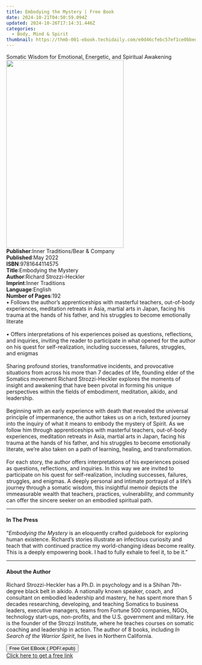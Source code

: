 ```yaml
---
title: Embodying the Mystery | Free Book
date: 2024-10-21T04:50:59.094Z
updated: 2024-10-26T17:14:31.446Z
categories:
  - Body, Mind & Spirit
thumbnail: https://thmb-001-ebook.techidaily.com/e0d46cfebc57ef1ce0bbedd1f45070464e23dc47bcd04981114b958bbf4b7bdc.jpg
---
```

<main id="book-container">
  <div class="flex flex-col">
    <div class="book-brief flex-1 py-6 px-4 sm:p-6 md:py-10 md:px-8">
      <!-- brief-->
      <div class="book-brief-main">
        Somatic Wisdom for Emotional, Energetic, and Spiritual Awakening
      </div>
    </div>
    <div
      class="book-meta-info flex-1 grid gap-4 col-start-1 col-end-3 row-start-1 sm:mb-6 sm:grid-cols-4 lg:gap-6 lg:col-start-2 lg:row-end-6 lg:row-span-6 lg:mb-0"
    >
      <div
        class="book-meta-info-left place-content-center mt-4 p-4 text-sm leading-6 col-start-2 col-span-2 dark:text-slate-400"
      >
        <img
          class="w-full h-500 object-cover rounded-lg sm:h-255 sm:col-span-2 lg:col-span-full"
          src="https://img-001-ebook.techidaily.com/fe20d885e999c2d06143def27d5a61ad6ef1af3b3c08071f6cea3d389438502f.jpg"
          alt=""
          width="312"
          height="500"
        />
      </div>
      <div
        class="book-meta-info-right mt-2 col-start-1 row-start-2 col-span-3 self-center"
      >
        <!-- meta data  -->
        <div class="flex flex-col px-4 md:px-8">
          <div class="flex-1">
            <strong>Publisher</strong>:<span class="px-2"
              >Inner Traditions/Bear &amp; Company</span
            >
          </div>
          <div class="flex-1">
            <strong>Published</strong>:<span class="px-2">May 2022</span>
          </div>
          <div class="flex-1">
            <strong>ISBN</strong>:<span class="px-2">9781644114575</span>
          </div>
          <div class="flex-1">
            <strong>Title</strong>:<span class="px-2"
              >Embodying the Mystery</span
            >
          </div>
          <div class="flex-1">
            <strong>Author</strong>:<span class="px-2"
              >Richard Strozzi-Heckler</span
            >
          </div>
          <div class="flex-1">
            <strong>Imprint</strong>:<span class="px-2">Inner Traditions</span>
          </div>
          <div class="flex-1">
            <strong>Language</strong>:<span class="px-2">English</span>
          </div>
          <div class="flex-1">
            <strong>Number of Pages</strong>:<span class="px-2">192</span>
          </div>
        </div>
      </div>
    </div>
    <div class="book-description flex-1 py-6 px-4 sm:p-6 md:py-10 md:px-8">
      <div class="book-description-main">
        <div accordion-content="" id="description">
          • Follows the author’s apprenticeships with masterful teachers,
          out-of-body experiences, meditation retreats in Asia, martial arts in
          Japan, facing his trauma at the hands of his father, and his struggles
          to become emotionally literate <br /><br />• Offers interpretations of
          his experiences poised as questions, reflections, and inquiries,
          inviting the reader to participate in what opened for the author on
          his quest for self-realization, including successes, failures,
          struggles, and enigmas <br /><br />Sharing profound stories,
          transformative incidents, and provocative situations from across his
          more than 7 decades of life, founding elder of the Somatics movement
          Richard Strozzi-Heckler explores the moments of insight and awakening
          that have been pivotal in forming his unique perspectives within the
          fields of embodiment, meditation, aikido, and leadership.
          <br /><br />Beginning with an early experience with death that
          revealed the universal principle of impermanence, the author takes us
          on a rich, textured journey into the inquiry of what it means to
          embody the mystery of Spirit. As we follow him through apprenticeships
          with masterful teachers, out-of-body experiences, meditation retreats
          in Asia, martial arts in Japan, facing his trauma at the hands of his
          father, and his struggles to become emotionally literate, we’re also
          taken on a path of learning, healing, and transformation.
          <br /><br />For each story, the author offers interpretations of his
          experiences poised as questions, reflections, and inquiries. In this
          way we are invited to participate on his quest for self-realization,
          including successes, failures, struggles, and enigmas. A deeply
          personal and intimate portrayal of a life’s journey through a somatic
          wisdom, this insightful memoir depicts the immeasurable wealth that
          teachers, practices, vulnerability, and community can offer the
          sincere seeker on an embodied spiritual path.
        </div>
        <div class="accordion-fader"></div>
      </div>
    </div>
    <div class="book-excerpts flex-1 py-6 px-4 sm:p-6 md:py-10 md:px-8">
      <!-- excerpts-->
      <div class="book-excerpts-main">
        <hr />
        <h4 class="placeholder placeholder-heading">
          <span>In The Press</span>
        </h4>
        <p>
          “<i>Embodying the Mystery</i> is an eloquently crafted guidebook for
          exploring human existence. Richard’s stories illustrate an infectious
          curiosity and teach that with continued practice my world-changing
          ideas become reality. This is a deeply empowering book. I had to fully
          exhale to feel it, to be it.”
        </p>
      </div>
    </div>
    <div class="book-about-author flex-1 py-6 px-4 sm:p-6 md:py-10 md:px-8">
      <!-- about author-->
      <div class="book-main-author-main">
        <hr />
        <h4 class="placeholder placeholder-heading">
          <span>About the Author</span>
        </h4>
        <p>
          Richard Strozzi-Heckler has a Ph.D. in psychology and is a Shihan
          7th-degree black belt in aikido. A nationally known speaker, coach,
          and consultant on embodied leadership and mastery, he has spent more
          than 5 decades researching, developing, and teaching Somatics to
          business leaders, executive managers, teams from Fortune 500
          companies, NGOs, technology start-ups, non-profits, and the U.S.
          government and military. He is the founder of the Strozzi Institute,
          where he teaches courses on somatic coaching and leadership in action.
          The author of 8 books, including<i> In Search of the Warrior Spirit</i
          >, he lives in Northern California.
        </p>
      </div>
    </div>
    <div class="book-free-get flex-1 py-6 px-4 sm:p-6 md:py-10 md:px-8">
      <button
        id="btn-free-get"
        class="bg-blue-500 hover:bg-blue-700 text-white font-bold py-2 px-4 rounded"
      >
        Free Get EBook (.PDF/.epub)
      </button>
      <div id="countdown-display" class="px-2 text-lg mt-2"></div>
      <a
        id="free-link"
        class="hidden bg-blue-500 hover:bg-blue-700 text-white font-bold py-2 px-4 rounded"
        href="https://www.ebooks.com/en-us/book/210410930/embodying-the-mystery/richard-strozzi-heckler/"
        target="_blank"
        >Click here to get a free link</a
      >
    </div>
    <script>
      let countdownTime = 0;
      let countdownInterval = null;
      document
        .getElementById('btn-free-get')
        .addEventListener('click', startCountdown);
      function startCountdown() {
        countdownTime = new Date().getTime() + 60000 * 3;
        countdownInterval = setInterval(updateCountdown, 1000);
        document.getElementById('btn-free-get').disabled = true;
        document
          .getElementById('btn-free-get')
          .classList.add('bg-gray-500', 'cursor-not-allowed');
      }
      function updateCountdown() {
        let currentTime = new Date().getTime();
        let timeLeft = countdownTime - currentTime;
        let secondsLeft = Math.floor(timeLeft / 1000);
        document.getElementById('countdown-display').innerHTML =
          `Remaining time: ${secondsLeft} seconds.`;
        if (secondsLeft <= 0) {
          clearInterval(countdownInterval);
          document.getElementById('btn-free-get').classList.add('hidden');
          document.getElementById('free-link').classList.remove('hidden');
          document.getElementById('countdown-display').innerHTML = '';
        }
      }
    </script>
  </div>
</main>

<ins class="adsbygoogle"
      style="display:block"
      data-ad-client="ca-pub-7571918770474297"
      data-ad-slot="8358498916"
      data-ad-format="auto"
      data-full-width-responsive="true"></ins>
    